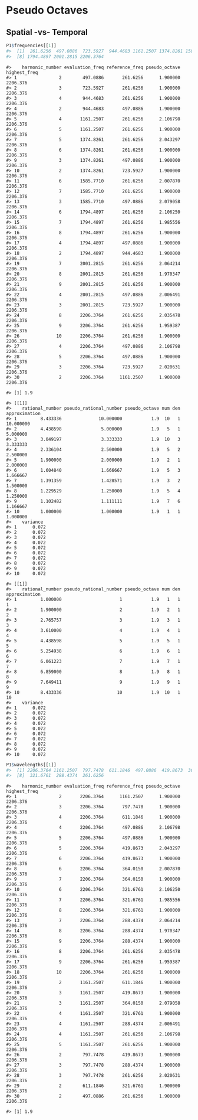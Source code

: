 Pseudo Octaves
================

## Spatial -vs- Temporal

``` r
P1$frequencies[[1]]
#>  [1]  261.6256  497.0886  723.5927  944.4683 1161.2507 1374.8261 1585.7710
#>  [8] 1794.4897 2001.2815 2206.3764
```

    #>    harmonic_number evaluation_freq reference_freq pseudo_octave highest_freq
    #> 1                2        497.0886       261.6256      1.900000     2206.376
    #> 2                3        723.5927       261.6256      1.900000     2206.376
    #> 3                4        944.4683       261.6256      1.900000     2206.376
    #> 4                2        944.4683       497.0886      1.900000     2206.376
    #> 5                4       1161.2507       261.6256      2.106798     2206.376
    #> 6                5       1161.2507       261.6256      1.900000     2206.376
    #> 7                5       1374.8261       261.6256      2.043297     2206.376
    #> 8                6       1374.8261       261.6256      1.900000     2206.376
    #> 9                3       1374.8261       497.0886      1.900000     2206.376
    #> 10               2       1374.8261       723.5927      1.900000     2206.376
    #> 11               6       1585.7710       261.6256      2.007870     2206.376
    #> 12               7       1585.7710       261.6256      1.900000     2206.376
    #> 13               3       1585.7710       497.0886      2.079058     2206.376
    #> 14               6       1794.4897       261.6256      2.106250     2206.376
    #> 15               7       1794.4897       261.6256      1.985556     2206.376
    #> 16               8       1794.4897       261.6256      1.900000     2206.376
    #> 17               4       1794.4897       497.0886      1.900000     2206.376
    #> 18               2       1794.4897       944.4683      1.900000     2206.376
    #> 19               7       2001.2815       261.6256      2.064214     2206.376
    #> 20               8       2001.2815       261.6256      1.970347     2206.376
    #> 21               9       2001.2815       261.6256      1.900000     2206.376
    #> 22               4       2001.2815       497.0886      2.006491     2206.376
    #> 23               3       2001.2815       723.5927      1.900000     2206.376
    #> 24               8       2206.3764       261.6256      2.035478     2206.376
    #> 25               9       2206.3764       261.6256      1.959387     2206.376
    #> 26              10       2206.3764       261.6256      1.900000     2206.376
    #> 27               4       2206.3764       497.0886      2.106798     2206.376
    #> 28               5       2206.3764       497.0886      1.900000     2206.376
    #> 29               3       2206.3764       723.5927      2.020631     2206.376
    #> 30               2       2206.3764      1161.2507      1.900000     2206.376

    #> [1] 1.9

    #> [[1]]
    #>    rational_number pseudo_rational_number pseudo_octave num den approximation
    #> 1         8.433336              10.000000           1.9  10   1     10.000000
    #> 2         4.438598               5.000000           1.9   5   1      5.000000
    #> 3         3.049197               3.333333           1.9  10   3      3.333333
    #> 4         2.336104               2.500000           1.9   5   2      2.500000
    #> 5         1.900000               2.000000           1.9   2   1      2.000000
    #> 6         1.604840               1.666667           1.9   5   3      1.666667
    #> 7         1.391359               1.428571           1.9   3   2      1.500000
    #> 8         1.229529               1.250000           1.9   5   4      1.250000
    #> 9         1.102482               1.111111           1.9   7   6      1.166667
    #> 10        1.000000               1.000000           1.9   1   1      1.000000
    #>    variance
    #> 1      0.072
    #> 2      0.072
    #> 3      0.072
    #> 4      0.072
    #> 5      0.072
    #> 6      0.072
    #> 7      0.072
    #> 8      0.072
    #> 9      0.072
    #> 10     0.072

    #> [[1]]
    #>    rational_number pseudo_rational_number pseudo_octave num den approximation
    #> 1         1.000000                      1           1.9   1   1             1
    #> 2         1.900000                      2           1.9   2   1             2
    #> 3         2.765757                      3           1.9   3   1             3
    #> 4         3.610000                      4           1.9   4   1             4
    #> 5         4.438598                      5           1.9   5   1             5
    #> 6         5.254938                      6           1.9   6   1             6
    #> 7         6.061223                      7           1.9   7   1             7
    #> 8         6.859000                      8           1.9   8   1             8
    #> 9         7.649411                      9           1.9   9   1             9
    #> 10        8.433336                     10           1.9  10   1            10
    #>    variance
    #> 1      0.072
    #> 2      0.072
    #> 3      0.072
    #> 4      0.072
    #> 5      0.072
    #> 6      0.072
    #> 7      0.072
    #> 8      0.072
    #> 9      0.072
    #> 10     0.072

``` r
P1$wavelengths[[1]]
#>  [1] 2206.3764 1161.2507  797.7478  611.1846  497.0886  419.8673  364.0150
#>  [8]  321.6761  288.4374  261.6256
```

    #>    harmonic_number evaluation_freq reference_freq pseudo_octave highest_freq
    #> 1                2       2206.3764      1161.2507      1.900000     2206.376
    #> 2                3       2206.3764       797.7478      1.900000     2206.376
    #> 3                4       2206.3764       611.1846      1.900000     2206.376
    #> 4                4       2206.3764       497.0886      2.106798     2206.376
    #> 5                5       2206.3764       497.0886      1.900000     2206.376
    #> 6                5       2206.3764       419.8673      2.043297     2206.376
    #> 7                6       2206.3764       419.8673      1.900000     2206.376
    #> 8                6       2206.3764       364.0150      2.007870     2206.376
    #> 9                7       2206.3764       364.0150      1.900000     2206.376
    #> 10               6       2206.3764       321.6761      2.106250     2206.376
    #> 11               7       2206.3764       321.6761      1.985556     2206.376
    #> 12               8       2206.3764       321.6761      1.900000     2206.376
    #> 13               7       2206.3764       288.4374      2.064214     2206.376
    #> 14               8       2206.3764       288.4374      1.970347     2206.376
    #> 15               9       2206.3764       288.4374      1.900000     2206.376
    #> 16               8       2206.3764       261.6256      2.035478     2206.376
    #> 17               9       2206.3764       261.6256      1.959387     2206.376
    #> 18              10       2206.3764       261.6256      1.900000     2206.376
    #> 19               2       1161.2507       611.1846      1.900000     2206.376
    #> 20               3       1161.2507       419.8673      1.900000     2206.376
    #> 21               3       1161.2507       364.0150      2.079058     2206.376
    #> 22               4       1161.2507       321.6761      1.900000     2206.376
    #> 23               4       1161.2507       288.4374      2.006491     2206.376
    #> 24               4       1161.2507       261.6256      2.106798     2206.376
    #> 25               5       1161.2507       261.6256      1.900000     2206.376
    #> 26               2        797.7478       419.8673      1.900000     2206.376
    #> 27               3        797.7478       288.4374      1.900000     2206.376
    #> 28               3        797.7478       261.6256      2.020631     2206.376
    #> 29               2        611.1846       321.6761      1.900000     2206.376
    #> 30               2        497.0886       261.6256      1.900000     2206.376

    #> [1] 1.9
